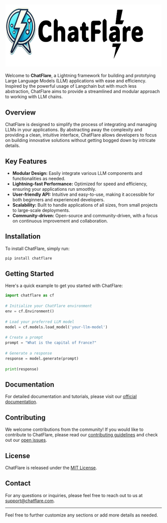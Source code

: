 <h3 align="center">
  <img
    src="./assets/image/logo-with-name.png"
    height="200"
  >
</h3>


Welcome to **ChatFlare**, a Lightning framework for building and prototying Large Language Models (LLM) applications with ease and efficiency. Inspired by the powerful usage of Langchain but with much less abstraction, ChatFlare aims to provide a streamlined and modular approach to working with LLM chains.

## Overview

ChatFlare is designed to simplify the process of integrating and managing LLMs in your applications. By abstracting away the complexity and providing a clean, intuitive interface, ChatFlare allows developers to focus on building innovative solutions without getting bogged down by intricate details.

## Key Features

- **Modular Design:** Easily integrate various LLM components and functionalities as needed.
- **Lightning-fast Performance:** Optimized for speed and efficiency, ensuring your applications run smoothly.
- **User-friendly API:** Intuitive and easy-to-use, making it accessible for both beginners and experienced developers.
- **Scalability:** Built to handle applications of all sizes, from small projects to large-scale deployments.
- **Community-driven:** Open-source and community-driven, with a focus on continuous improvement and collaboration.

## Installation

To install ChatFlare, simply run:

```bash
pip install chatflare
```

## Getting Started

Here's a quick example to get you started with ChatFlare:

```python
import chatflare as cf

# Initialize your ChatFlare environment
env = cf.Environment()

# Load your preferred LLM model
model = cf.models.load_model('your-llm-model')

# Create a prompt
prompt = "What is the capital of France?"

# Generate a response
response = model.generate(prompt)

print(response)
```

## Documentation

For detailed documentation and tutorials, please visit our [official documentation](https://chatflare-docs.com).

## Contributing

We welcome contributions from the community! If you would like to contribute to ChatFlare, please read our [contributing guidelines](CONTRIBUTING.md) and check out our [open issues](https://github.com/chatflare/chatflare/issues).

## License

ChatFlare is released under the [MIT License](LICENSE).

## Contact

For any questions or inquiries, please feel free to reach out to us at [support@chatflare.com](mailto:support@chatflare.com).

---

Feel free to further customize any sections or add more details as needed.